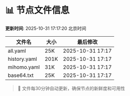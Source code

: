 # 📊 节点文件信息

**更新时间**: 2025-10-31 17:17:20 北京时间

| 文件名 | 大小 | 最后修改 |
|--------|------|----------|
| all.yaml | 25K | 2025-10-31 17:17 |
| history.yaml | 201K | 2025-10-31 17:17 |
| mihomo.yaml | 31K | 2025-10-31 17:17 |
| base64.txt | 25K | 2025-10-31 17:17 |

> 🔄 文件每30分钟自动更新，确保节点的新鲜度和可用性
